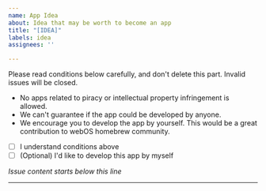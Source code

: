 ```yaml
---
name: App Idea
about: Idea that may be worth to become an app
title: "[IDEA]"
labels: idea
assignees: ''

---
```


Please read conditions below carefully, and don't delete this part. Invalid issues will be closed.

* No apps related to piracy or intellectual property infringement is allowed.
* We can't guarantee if the app could be developed by anyone.
* We encourage you to develop the app by yourself. This would be a great contribution to webOS homebrew community.

- [ ] I understand conditions above
- [ ] (Optional) I'd like to develop this app by myself

*Issue content starts below this line*

---
